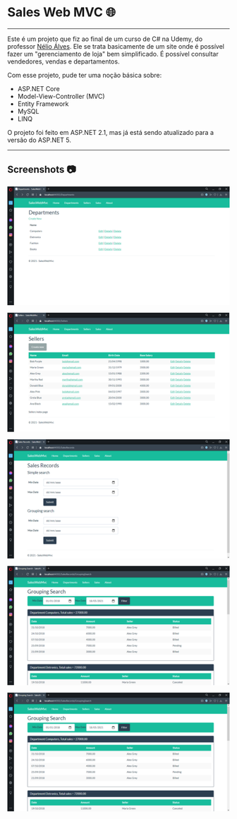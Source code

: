 # Sales Web MVC :globe_with_meridians:

***

Este é um projeto que fiz ao final de um curso de C# na Udemy, do professor [Nélio Álves](https://www.udemy.com/user/nelio-alves/). Ele se trata basicamente de um site onde é possível fazer um "gerenciamento de loja" bem simplificado. É possível consultar vendedores, vendas e departamentos.

Com esse projeto, pude ter uma noção básica sobre:

* ASP.NET Core
* Model-View-Controller (MVC)
* Entity Framework
* MySQL
* LINQ

O projeto foi feito em ASP.NET 2.1, mas já está sendo atualizado para a versão do ASP.NET 5.

---

## Screenshots :camera:

![Departments](./imgs/departments.png)

![Sellers](./imgs/sellers.png)

![Sales Records](./imgs/sales-records1.png)

![Simple Search](./imgs/sales-records2.png)

![Grouping Search](./imgs/sales-records3.png)

